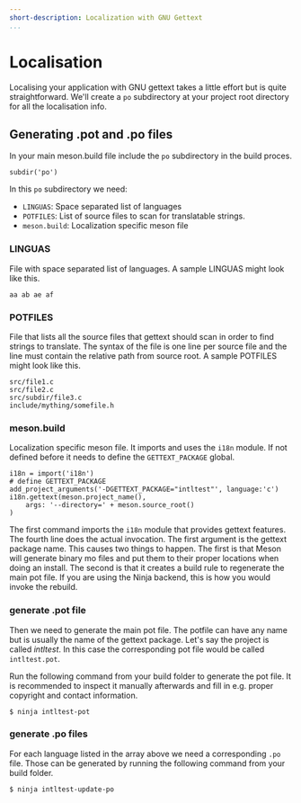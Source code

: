 ```yaml
---
short-description: Localization with GNU Gettext
...
```


# Localisation

Localising your application with GNU gettext takes a little effort but is quite straightforward. We'll create a `po` subdirectory at your project root directory for all the localisation info.

## Generating .pot and .po files
In your main meson.build file include the `po` subdirectory in the build proces.

    subdir('po')

In this `po` subdirectory we need:
- `LINGUAS`: Space separated list of languages
- `POTFILES`: List of source files to scan for translatable strings.
- `meson.build`: Localization specific meson file

### LINGUAS
File with space separated list of languages. A sample LINGUAS might look like this.

    aa ab ae af

### POTFILES
File that lists all the source files that gettext should scan in order to find strings to translate. The syntax of the file is one line per source file and the line must contain the relative path from source root. A sample POTFILES might look like this.

    src/file1.c
    src/file2.c
    src/subdir/file3.c
    include/mything/somefile.h

### meson.build
Localization specific meson file. It imports and uses the `i18n` module. If not defined before it needs to define the `GETTEXT_PACKAGE` global.
```meson
i18n = import('i18n')
# define GETTEXT_PACKAGE
add_project_arguments('-DGETTEXT_PACKAGE="intltest"', language:'c')
i18n.gettext(meson.project_name(),
    args: '--directory=' + meson.source_root()
)
```
The first command imports the `i18n` module that provides gettext features. The fourth line does the actual invocation. The first argument is the gettext package name. This causes two things to happen. The first is that Meson will generate binary mo files and put them to their proper locations when doing an install. The second is that it creates a build rule to regenerate the main pot file. If you are using the Ninja backend, this is how you would invoke the rebuild.

### generate .pot file

Then we need to generate the main pot file. The potfile can have any name but is usually the name of the gettext package. Let's say the project is called *intltest*. In this case the corresponding pot file would be called `intltest.pot`.

Run the following command from your build folder to generate the pot file. It is recommended to inspect it manually afterwards and fill in e.g. proper copyright and contact information.

```console
$ ninja intltest-pot
```

### generate .po files

For each language listed in the array above we need a corresponding `.po` file. Those can be generated by running the following command from your build folder.

```console
$ ninja intltest-update-po
```
